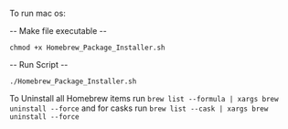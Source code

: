 To run mac os:

-- Make file executable --

	chmod +x Homebrew_Package_Installer.sh
 -- Run Script --
 
	./Homebrew_Package_Installer.sh


To Uninstall all Homebrew items run ```brew list --formula | xargs brew uninstall --force``` and for casks run ```brew list --cask | xargs brew uninstall --force```
